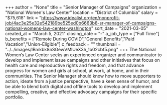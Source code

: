 +++
author = "None"
title = "Senior Manager of Campaigns"
organization = "National Women's Law Center"
location = "District of Columbia"
salary = "$75,618"
link = "https://www.idealist.org/en/nonprofit-job/4ac3e25e32e542189be525ed0b6663b8-sr-manager-of-campaigns-national-womens-law-center-washington"
sort_date = "2021-03-05"
created_at = "March 5, 2021"
closing_date = "-"
a_job_type = ["Full Time"]
b_benefits = ["Remote During COVID","General Benefits","Paid Vacation","Union-Eligible"]
c_feedback = ""
thumbnail = "../../images/lBmkbk8nSGewVMlUeX3h_1b02cbf5.png"
+++
The National Women’s Law Center seeks an experienced organizer and communicator to develop and implement issue campaigns and other initiatives that focus on health care and reproductive rights and freedom, and that advance progress for women and girls at school, at work, at home, and in their communities. The Senior Manager should know how to move supporters to action, ideate from a justice perspective, have a keen sense of humor, and be able to blend both digital and offline tools to develop and implement compelling, creative, and effective advocacy campaigns for their specific portfolio.